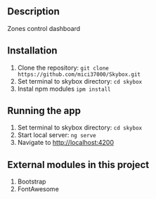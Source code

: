 ## Description

Zones control dashboard

## Installation

1. Clone the repository: ```git clone https://github.com/mici37000/Skybox.git```
2. Set terminal to skybox directory: ```cd skybox```
3. Instal npm modules ```ipm install```

## Running the app

1. Set terminal to skybox directory: ```cd skybox```
2. Start local server: ```ng serve```
3. Navigate to <http://localhost:4200>

## External modules in this project
1. Bootstrap
2. FontAwesome

